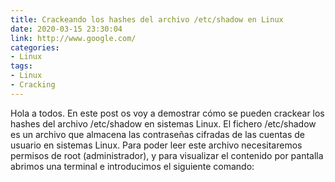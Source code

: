```yaml
---
title: Crackeando los hashes del archivo /etc/shadow en Linux 
date: 2020-03-15 23:30:04
link: http://www.google.com/
categories:
- Linux
tags:
- Linux
- Cracking
---
```


Hola a todos. En este post os voy a demostrar cómo se pueden crackear los hashes del archivo /etc/shadow en sistemas Linux. El fichero /etc/shadow es un archivo que almacena las contraseñas cifradas de las cuentas de usuario en sistemas Linux. Para poder leer este archivo necesitaremos permisos de root (administrador), y para visualizar el contenido por pantalla abrimos una terminal e introducimos el siguiente comando:
